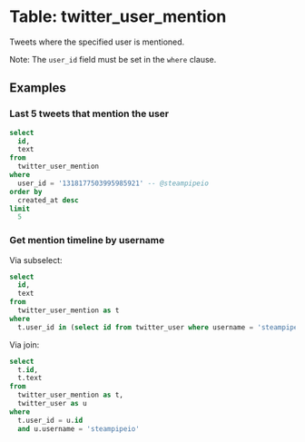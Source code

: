 # Table: twitter_user_mention

Tweets where the specified user is mentioned.

Note: The `user_id` field must be set in the `where` clause.

## Examples

### Last 5 tweets that mention the user

```sql
select
  id,
  text
from
  twitter_user_mention
where
  user_id = '1318177503995985921' -- @steampipeio
order by
  created_at desc
limit
  5
```

### Get mention timeline by username

Via subselect:
```sql
select
  id,
  text
from
  twitter_user_mention as t
where
  t.user_id in (select id from twitter_user where username = 'steampipeio')
```

Via join:
```sql
select
  t.id,
  t.text
from
  twitter_user_mention as t,
  twitter_user as u
where
  t.user_id = u.id
  and u.username = 'steampipeio'
```
